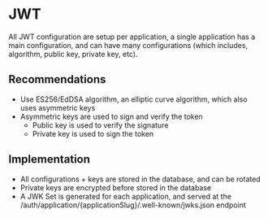 # JWT

All JWT configuration are setup per application, a single application has a main configuration, and can have many configurations (which includes, algorithm, public key, private key, etc).

## Recommendations

- Use ES256/EdDSA algorithm, an elliptic curve algorithm, which also uses asymmetric keys
- Asymmetric keys are used to sign and verify the token
  - Public key is used to verify the signature
  - Private key is used to sign the token

## Implementation

- All configurations + keys are stored in the database, and can be rotated
- Private keys are encrypted before stored in the database
- A JWK Set is generated for each application, and served at the /auth/application/{applicationSlug}/.well-known/jwks.json endpoint
